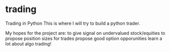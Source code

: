 # trading
Trading in Python
This is where I will try to build a python trader.

My hopes for the project are:
  to give signal on undervalued stock/equities
  to propose position sizes for trades
  propose good option opporunities
  learn a lot about algo trading!
